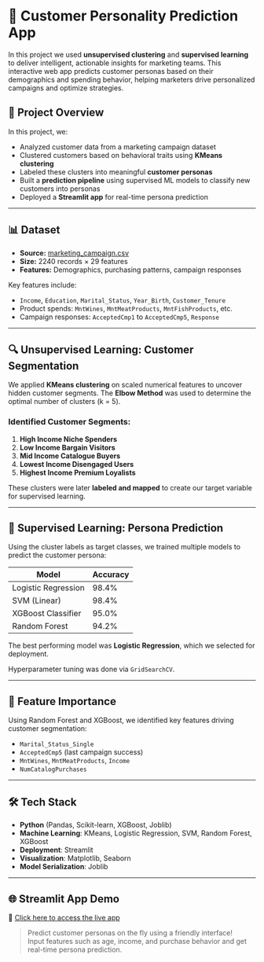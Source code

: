 # 🧠 Customer Personality Prediction App

In this project we used **unsupervised clustering** and **supervised learning** to deliver intelligent, actionable insights for marketing teams. This interactive web app predicts customer personas based on their demographics and spending behavior, helping marketers drive personalized campaigns and optimize strategies.

## 🚀 Project Overview

In this project, we:
- Analyzed customer data from a marketing campaign dataset
- Clustered customers based on behavioral traits using **KMeans clustering**
- Labeled these clusters into meaningful **customer personas**
- Built a **prediction pipeline** using supervised ML models to classify new customers into personas
- Deployed a **Streamlit app** for real-time persona prediction

---

## 📊 Dataset

- **Source:** [marketing_campaign.csv](./marketing_campaign.csv)
- **Size:** 2240 records × 29 features
- **Features:** Demographics, purchasing patterns, campaign responses

Key features include:
- `Income`, `Education`, `Marital_Status`, `Year_Birth`, `Customer_Tenure`
- Product spends: `MntWines`, `MntMeatProducts`, `MntFishProducts`, etc.
- Campaign responses: `AcceptedCmp1` to `AcceptedCmp5`, `Response`

---

## 🔍 Unsupervised Learning: Customer Segmentation

We applied **KMeans clustering** on scaled numerical features to uncover hidden customer segments. The **Elbow Method** was used to determine the optimal number of clusters (k = 5).

### Identified Customer Segments:
1. **High Income Niche Spenders**
2. **Low Income Bargain Visitors**
3. **Mid Income Catalogue Buyers**
4. **Lowest Income Disengaged Users**
5. **Highest Income Premium Loyalists**

These clusters were later **labeled and mapped** to create our target variable for supervised learning.

---

## 🤖 Supervised Learning: Persona Prediction

Using the cluster labels as target classes, we trained multiple models to predict the customer persona:

| Model                | Accuracy |
|---------------------|----------|
| Logistic Regression | 98.4%    |
| SVM (Linear)        | 98.4%    |
| XGBoost Classifier  | 95.0%    |
| Random Forest       | 94.2%    |

The best performing model was **Logistic Regression**, which we selected for deployment.

Hyperparameter tuning was done via `GridSearchCV`.

---

## 📌 Feature Importance

Using Random Forest and XGBoost, we identified key features driving customer segmentation:

- `Marital_Status_Single`
- `AcceptedCmp5` (last campaign success)
- `MntWines`, `MntMeatProducts`, `Income`
- `NumCatalogPurchases`

---

## 🛠️ Tech Stack

- **Python** (Pandas, Scikit-learn, XGBoost, Joblib)
- **Machine Learning**: KMeans, Logistic Regression, SVM, Random Forest, XGBoost
- **Deployment**: Streamlit
- **Visualization**: Matplotlib, Seaborn
- **Model Serialization**: Joblib

---

## 🌐 Streamlit App Demo

📍 [Click here to access the live app](https://customer-personality-prediction-kwzmh9ipezuhqkhwpfownr.streamlit.app/)

> Predict customer personas on the fly using a friendly interface!  
> Input features such as age, income, and purchase behavior and get real-time persona prediction.

